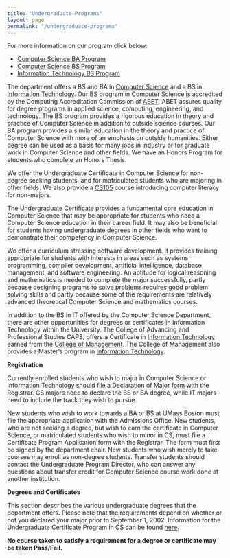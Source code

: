 ```yaml
---
title: "Undergraduate Programs"
layout: page
permalink: "/undergraduate-programs"
---
```



For more information on our program click below:

- [Computer Science BA Program]({{site.baseurl}}/cs_ba)
- [Computer Science BS Program]({{site.baseurl}}/cs_bs)
- [Information Technology BS Program]({{site.baseurl}}/it_bs)


The department offers a BS and BA in [Computer Science](https://www.umb.edu/academics/program-finder/computer-science-ba/) and a BS in [Information Technology](https://www.cs.umb.edu/it_bs). Our BS program in Computer Science is accredited by the Computing Accreditation Commission of [ABET](http://www.abet.org/). ABET assures quality for degree programs in applied science, computing, engineering, and technology. The BS program provides a rigorous education in theory and practice of Computer Science in addition to outside science courses. Our BA program provides a similar education in the theory and practice of Computer Science with more of an emphasis on outside humanities. Either degree can be used as a basis for many jobs in industry or for graduate work in Computer Science and other fields. We have an Honors Program for students who complete an Honors Thesis.

We offer the Undergraduate Certificate in Computer Science for non-degree seeking students, and for matriculated students who are majoring in other fields. We also provide a [CS105](https://www.cs.umb.edu/~yangmu/cs105/) course introducing computer literacy for non-majors.

The Undergraduate Certificate provides a fundamental core education in Computer Science that may be appropriate for students who need a Computer Science education in their career field. It may also be beneficial for students having undergraduate degrees in other fields who want to demonstrate their competency in Computer Science.

We offer a curriculum stressing software development. It provides training appropriate for students with interests in areas such as systems programming, compiler development, artificial intelligence, database management, and software engineering. An aptitude for logical reasoning and mathematics is needed to complete the major successfully, partly because designing programs to solve problems requires good problem solving skills and partly because some of the requirements are relatively advanced theoretical Computer Science and mathematics courses.


In addition to the BS in IT offered by the Computer Science Department, there are other opportunities for degrees or certificates in Information Technology within the University. The College of Advancing and Professional Studies CAPS, offers a Certificate in [Information Technology](http://www.umb.edu/academics/caps/certificates/infotech) earned from the [College of Management](https://www.umb.edu/business/academic-departments/management/). The College of Management also provides a Master’s program in [Information Technology](https://www.umb.edu/academics/program-finder/information-technology-bs/).

**Registration**

Currently enrolled students who wish to major in Computer Science or Information Technology should file a Declaration of Major [form](https://www.umb.edu/registrar/forms/undergraduate/) with the Registrar. CS majors need to declare the BS or BA degree, while IT majors need to include the track they wish to pursue.

New students who wish to work towards a BA or BS at UMass Boston must file the appropriate application with the Admissions Office. New students, who are not seeking a degree, but wish to earn the certificate in Computer Science, or matriculated students who wish to minor in CS, must file a Certificate Program Application form with the Registrar. The form must first be signed by the department chair. New students who wish merely to take courses may enroll as non-degree students. Transfer students should contact the Undergraduate Program Director, who can answer any questions about transfer credit for Computer Science course work done at another institution.

**Degrees and Certificates**

This section describes the various undergraduate degrees that the department offers. Please note that the requirements depend on whether or not you declared your major prior to September 1, 2002. Information for the Undergraduate Certificate Program in CS can be found [here]({{site.baseurl}}/certificate-programs).

**No course taken to satisfy a requirement for a degree or certificate may be taken Pass/Fail.**

